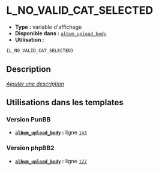 # L_NO_VALID_CAT_SELECTED
* __Type :__ variable d'affichage
* __Disponible dans :__ [`album_upload_body`](../tpl/var/album_upload_body.md)
* __Utilisation :__

```html
{L_NO_VALID_CAT_SELECTED}
```

## Description
[*Ajouter une description*](https://fa-tvars.appspot.com/var/L_NO_VALID_CAT_SELECTED)

## Utilisations dans les templates

### Version PunBB
* __[`album_upload_body`](../tpl/var/album_upload_body.md#readme) :__ ligne [`143`](../tpl/src/punbb/album_upload_body.tpl#L143)

### Version phpBB2
* __[`album_upload_body`](../tpl/var/album_upload_body.md#readme) :__ ligne [`127`](../tpl/src/subsilver/album_upload_body.tpl#L127)